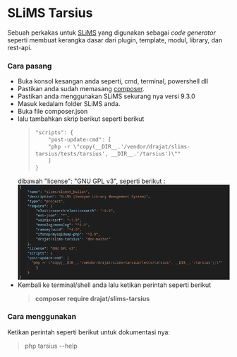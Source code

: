 # SLiMS Tarsius

Sebuah perkakas untuk [SLiMS](https://github.com/slims/) yang digunakan sebagai *code generator* seperti membuat kerangka dasar dari plugin, template, modul, library, dan rest-api.

### Cara pasang
* Buka konsol kesangan anda seperti, cmd, terminal, powershell dll
* Pastikan anda sudah memasang [composer](https://getcomposer.org/download/).
* Pastikan anda menggunakan SLiMS sekurang nya versi 9.3.0
* Masuk kedalam folder SLiMS anda.
* Buka file composer.json
* lalu tambahkan skrip berikut seperti berikut
  >     "scripts": {
  >         "post-update-cmd": [
  >         "php -r \"copy(__DIR__.'/vendor/drajat/slims-tarsius/tests/tarsius', __DIR__.'/tarsius')\""		
  >         ]	
  >     }
  dibawah "license": "GNU GPL v3",
  seperti berikut :
  ![alt text](./example-composer.png "Logo Title Text 1")
* Kembali ke terminal/shell anda lalu ketikan perintah seperti berikut 
  > **composer require drajat/slims-tarsius**

### Cara menggunakan
Ketikan perintah seperti berikut untuk dokumentasi nya:
> php tarsius --help
